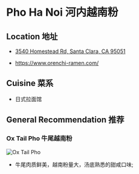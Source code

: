 # Pho Ha Noi  河内越南粉

## Location 地址

- [3540 Homestead Rd, Santa Clara, CA 95051](https://goo.gl/maps/Z4QkUi5LoXpz27PG8)

- <https://www.orenchi-ramen.com/>

## Cuisine 菜系

- 日式拉面馆

## General Recommendation 推荐

### Ox Tail Pho 牛尾越南粉

![Ox Tail Pho](Pix2022Oct02nd/ox_tail_pho.jpeg)

- 牛尾肉质鲜美，越南粉量大，汤底熟悉的甜咸口味;
